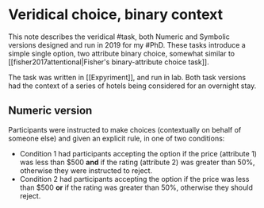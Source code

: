 # Veridical choice, binary context

This note describes the veridical #task, both Numeric and Symbolic versions designed and run in 2019 for my #PhD. These tasks introduce a simple single option, two attribute binary choice, somewhat similar to [[fisher2017attentional|Fisher's binary-attribute choice task]].

The task was written in [[Expyriment]], and run in lab. Both task versions had the context of a series of hotels being considered for an overnight stay.

## Numeric version

Participants were instructed to make choices (contextually on behalf of someone else) and given an explicit rule, in one of two conditions:

* Condition 1 had participants accepting the option if the price (attribute 1) was less than $500 **and** if the rating (attribute 2) was greater than 50%, otherwise they were instructed to reject.
* Condition 2 had participants accepting the option if the price was less than $500 **or** if the rating was greater than 50%, otherwise they should reject.
